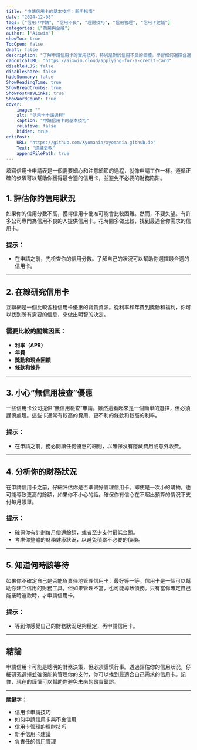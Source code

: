 ```yaml
---
title: "申請信用卡的基本技巧：新手指南"
date: "2024-12-08"
tags: ["信用卡申請", "信用不良", "理財技巧", "信用管理", "信用卡建議"]
categories: ["商業與金融"]
author: ["Aixwim"]
showToc: true
TocOpen: false
draft: false
description: "了解申請信用卡的實用技巧，特別是對於信用不良的個體。學習如何選擇合適的信用卡，避免常見的陷阱，並負責任地管理付款。"
canonicalURL: "https://aixwim.cloud/applying-for-a-credit-card"
disableHLJS: false
disableShare: false
hideSummary: false
ShowReadingTime: true
ShowBreadCrumbs: true
ShowPostNavLinks: true
ShowWordCount: true
cover:
    image: ""
    alt: "信用卡申請過程"
    caption: "申請信用卡的基本技巧"
    relative: false
    hidden: true
editPost:
    URL: "https://github.com/Xyomania/xyomania.github.io"
    Text: "建議更改"
    appendFilePath: true
---
```


填寫信用卡申請表是一個需要細心和注意細節的過程，就像申請工作一樣。遵循正確的步驟可以幫助你獲得最合適的信用卡，並避免不必要的財務陷阱。

<!--more-->

## 1. 評估你的信用狀況

如果你的信用分數不高，獲得信用卡批准可能會比較困難。然而，不要失望。有許多公司專門為信用不良的人提供信用卡。花時間多做比較，找到最適合你需求的信用卡。

### 提示：
- 在申請之前，先檢查你的信用分數。了解自己的狀況可以幫助你選擇最合適的信用卡。

---

## 2. 在線研究信用卡

互聯網是一個比較各種信用卡優惠的寶貴資源。從利率和年費到獎勳和福利，你可以找到所有需要的信息，來做出明智的決定。

### 需要比較的關鍵因素：
- **利率（APR）**
- **年費**
- **獎勳和現金回饋**
- **條款和條件**

---

## 3. 小心“無信用檢查”優惠

一些信用卡公司提供“無信用檢查”申請。雖然這看起來是一個簡單的選擇，但必須謹慎處理。這些卡通常有較高的費用、更不利的條款和較高的利率。

### 提示：
- 在申請之前，務必閱讀任何優惠的細則，以確保沒有隱藏費用或意外收費。

---

## 4. 分析你的財務狀況

在申請信用卡之前，仔細評估你是否準備好管理信用卡。即使是一次小的購物，也可能導致更高的餘額，如果你不小心的話。確保你有信心在不超出預算的情況下支付每月賬單。

### 提示：
- 確保你有計劃每月償還餘額，或者至少支付最低金額。
- 考慮你整體的財務健康狀況，以避免積累不必要的債務。

---

## 5. 知道何時該等待

如果你不確定自己是否能負責任地管理信用卡，最好等一等。信用卡是一個可以幫助你建立信用的財務工具，但如果管理不當，也可能導致債務。只有當你確定自己能按時還款時，才申請信用卡。

### 提示：
- 等到你感覺自己的財務狀況足夠穩定，再申請信用卡。

---

## 結論

申請信用卡可能是聰明的財務決策，但必須謹慎行事。透過評估你的信用狀況，仔細研究選擇並確保能夠管理你的支付，你可以找到最適合自己需求的信用卡。記住，現在的謹慎可以幫助你避免未來的昂貴錯誤。

---

**關鍵字：**
- 信用卡申請技巧
- 如何申請信用卡與不良信用
- 信用卡管理的理財技巧
- 新手信用卡建議
- 負責任的信用管理
